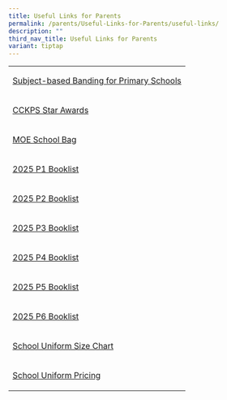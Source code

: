 ```yaml
---
title: Useful Links for Parents
permalink: /parents/Useful-Links-for-Parents/useful-links/
description: ""
third_nav_title: Useful Links for Parents
variant: tiptap
---
```

<table style="minWidth: 25px">
<colgroup>
<col>
</colgroup>
<tbody>
<tr>
<td rowspan="1" colspan="1">
<p><a href="https://www.moe.gov.sg/primary/curriculum/subject-based-banding/" rel="noopener nofollow" target="_blank">Subject-based Banding for Primary Schools</a>
</p>
</td>
</tr>
<tr>
<td rowspan="1" colspan="1">
<p><a href="/parents/star-awards/" rel="noopener nofollow" target="_blank">CCKPS Star Awards</a>
</p>
</td>
</tr>
<tr>
<td rowspan="1" colspan="1">
<p><a href="https://www.schoolbag.edu.sg/" rel="noopener nofollow" target="_blank">MOE School Bag</a>
</p>
</td>
</tr>
<tr>
<td rowspan="1" colspan="1">
<p><a href="/files/P1.pdf" rel="noopener nofollow" target="_blank">2025 P1 Booklist</a>
</p>
</td>
</tr>
<tr>
<td rowspan="1" colspan="1">
<p><a href="/files/P2.pdf" rel="noopener nofollow" target="_blank">2025 P2 Booklist</a>
</p>
</td>
</tr>
<tr>
<td rowspan="1" colspan="1">
<p><a href="/files/P3.pdf" rel="noopener nofollow" target="_blank">2025 P3 Booklist</a>
</p>
</td>
</tr>
<tr>
<td rowspan="1" colspan="1">
<p><a href="/files/P4.pdf" rel="noopener nofollow" target="_blank">2025 P4 Booklist</a>
</p>
</td>
</tr>
<tr>
<td rowspan="1" colspan="1">
<p><a href="/files/P5.pdf" rel="noopener nofollow" target="_blank">2025 P5 Booklist</a>
</p>
</td>
</tr>
<tr>
<td rowspan="1" colspan="1">
<p><a href="/files/P6.pdf" rel="noopener nofollow" target="_blank">2025 P6 Booklist</a>
</p>
</td>
</tr>
<tr>
<td rowspan="1" colspan="1">
<p><a href="/files/School_Uniform_Sizing_Chart.pdf" rel="noopener nofollow" target="_blank">School Uniform Size Chart</a>
</p>
</td>
</tr>
<tr>
<td rowspan="1" colspan="1">
<p><a href="/files/CCKPS_UNIFORM_PRICELIST___2024.pdf" rel="noopener nofollow" target="_blank">School Uniform Pricing</a>
</p>
</td>
</tr>
</tbody>
</table>
<p></p>